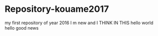 # Repository-kouame2017
my first repository of year 2016
I m new and I THINK IN THIS 
hello world
hello
good news
